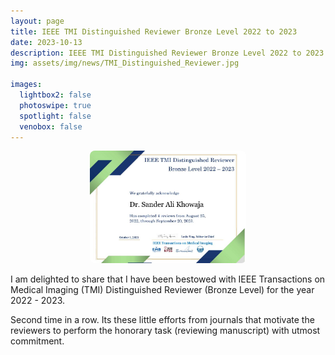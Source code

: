 ```yaml
---
layout: page
title: IEEE TMI Distinguished Reviewer Bronze Level 2022 to 2023
date: 2023-10-13
description: IEEE TMI Distinguished Reviewer Bronze Level 2022 to 2023
img: assets/img/news/TMI_Distinguished_Reviewer.jpg

images:
  lightbox2: false
  photoswipe: true
  spotlight: false
  venobox: false
---
```


<div style="display: flex; justify-content: center; align-items: center;">
  <div class="pswp-gallery pswp-gallery--single-column" id="gallery--news" style="display: flex; gap: 10px; flex-wrap: wrap; justify-content: center;">
    <a href="/assets/img/news/TMI_Distinguished_Reviewer.jpg"
      data-pswp-width="1200"
      data-pswp-height="800"
      target="_blank">
      <img src="/assets/img/news/TMI_Distinguished_Reviewer.jpg" 
           alt="szabist_guest_lecture1" 
           style="width: 250px; height: 180px; object-fit: cover; border-radius: 8px;" />
    </a>
    
  </div>
</div>

I am delighted to share that I have been bestowed with IEEE Transactions on Medical Imaging (TMI) Distinguished Reviewer (Bronze Level) for the year 2022 - 2023. 

Second time in a row. Its these little efforts from journals that motivate the reviewers to perform the honorary task (reviewing manuscript) with utmost commitment.
